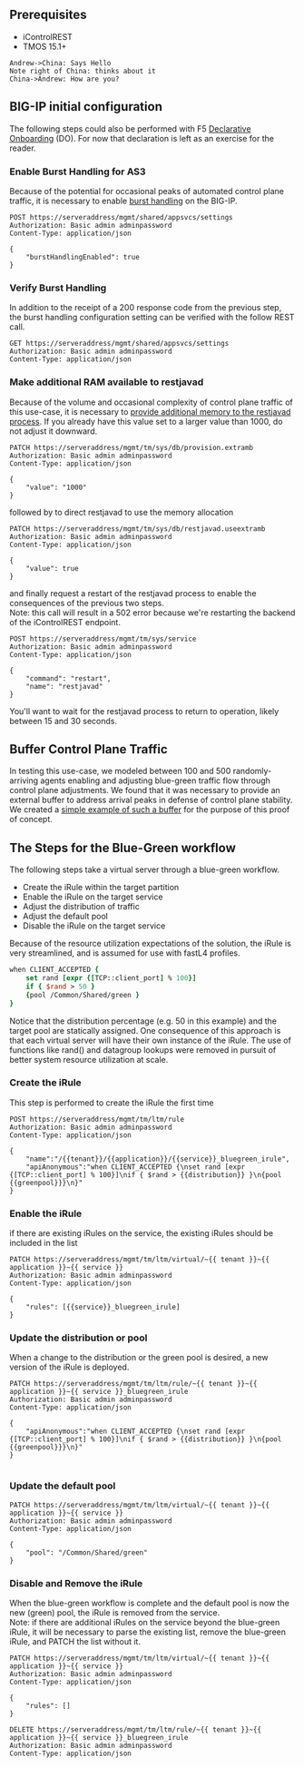 
## Prerequisites
- iControlREST 
- TMOS 15.1+


```sequence {theme="hand"}
Andrew->China: Says Hello
Note right of China: thinks about it
China->Andrew: How are you?
```
## BIG-IP initial configuration
The following steps could also be performed with F5 [Declarative Onboarding](https://clouddocs.f5.com/products/extensions/f5-declarative-onboarding/latest/) (DO). For now that declaration is left as an exercise for the reader.

### Enable Burst Handling for AS3
Because of the potential for occasional peaks of automated control plane traffic, it is necessary to enable [burst handling](https://clouddocs.f5.com/products/extensions/f5-appsvcs-extension/latest/userguide/burst-handling.html) on the BIG-IP. 
```http
POST https://serveraddress/mgmt/shared/appsvcs/settings
Authorization: Basic admin adminpassword 
Content-Type: application/json

{
    "burstHandlingEnabled": true
}
```

### Verify Burst Handling
In addition to the receipt of a 200 response code from the previous step, the burst handling configuration setting can be verified with the follow REST call.
```http
GET https://serveraddress/mgmt/shared/appsvcs/settings
Authorization: Basic admin adminpassword 
Content-Type: application/json

```

### Make additional RAM available to restjavad
Because of the volume and occasional complexity of control plane traffic of this use-case, it is necessary to [provide additional memory to the restjavad process](https://clouddocs.f5.com/products/extensions/f5-appsvcs-extension/latest/userguide/best-practices.html#increase-the-restjavad-memory-allocation). If you already have this value set to a larger value than 1000, do not adjust it downward.
```http
PATCH https://serveraddress/mgmt/tm/sys/db/provision.extramb
Authorization: Basic admin adminpassword 
Content-Type: application/json

{
    "value": "1000"
}
```
followed by to direct restjavad to use the memory allocation  
```http
PATCH https://serveraddress/mgmt/tm/sys/db/restjavad.useextramb
Authorization: Basic admin adminpassword 
Content-Type: application/json

{
    "value": true
}
```
and finally request a restart of the restjavad process to enable the consequences of the previous two steps.  
Note: this call will result in a 502 error because we're restarting the backend of the iControlREST endpoint.
```http
POST https://serveraddress/mgmt/tm/sys/service
Authorization: Basic admin adminpassword 
Content-Type: application/json

{
    "command": "restart",
    "name": "restjavad"
}
```
You'll want to wait for the restjavad process to return to operation, likely between 15 and 30 seconds.

## Buffer Control Plane Traffic
In testing this use-case, we modeled between 100 and 500 randomly-arriving agents enabling and adjusting blue-green traffic flow through control plane adjustments. We found that it was necessary to provide an external buffer to address arrival peaks in defense of control plane stability. We created a [simple example of such a buffer](https://github.com/mjmenger/as3buffer) for the purpose of this proof of concept.

## The Steps for the Blue-Green workflow
The following steps take a virtual server through a blue-green workflow.
- Create the iRule within the target partition
- Enable the iRule on the target service
- Adjust the distribution of traffic
- Adjust the default pool
- Disable the iRule on the target service

Because of the resource utilization expectations of the solution, the iRule is very streamlined, and is assumed for use with fastL4 profiles.
```tcl
when CLIENT_ACCEPTED {
    set rand [expr {[TCP::client_port] % 100}]
    if { $rand > 50 }
    {pool /Common/Shared/green }
}
```
Notice that the distribution percentage (e.g. 50 in this example) and the target pool are statically assigned. One consequence of this approach is that each virtual server will have their own instance of the iRule. The use of functions like rand() and datagroup lookups were removed in pursuit of better system resource utilization at scale.

### Create the iRule
This step is performed to create the iRule the first time
```http
POST https://serveraddress/mgmt/tm/ltm/rule
Authorization: Basic admin adminpassword 
Content-Type: application/json

{
    "name":"/{{tenant}}/{{application}}/{{service}}_bluegreen_irule",
    "apiAnonymous":"when CLIENT_ACCEPTED {\nset rand [expr {[TCP::client_port] % 100}]\nif { $rand > {{distribution}} }\n{pool {{greenpool}}}\n}"
}

```

### Enable the iRule
if there are existing iRules on the service, the existing iRules should be included in the list 
```http
PATCH https://serveraddress/mgmt/tm/ltm/virtual/~{{ tenant }}~{{ application }}~{{ service }}
Authorization: Basic admin adminpassword 
Content-Type: application/json

{
    "rules": [{{service}}_bluegreen_irule]
}
```

### Update the distribution or pool
When a change to the distribution or the green pool is desired, a new version of the iRule is deployed. 
```http
PATCH https://serveraddress/mgmt/tm/ltm/rule/~{{ tenant }}~{{ application }}~{{ service }}_bluegreen_irule
Authorization: Basic admin adminpassword 
Content-Type: application/json

{
    "apiAnonymous":"when CLIENT_ACCEPTED {\nset rand [expr {[TCP::client_port] % 100}]\nif { $rand > {{distribution}} }\n{pool {{greenpool}}}\n}"
}


```

### Update the default pool

```http
PATCH https://serveraddress/mgmt/tm/ltm/virtual/~{{ tenant }}~{{ application }}~{{ service }}
Authorization: Basic admin adminpassword 
Content-Type: application/json

{
    "pool": "/Common/Shared/green"
}
```

### Disable and Remove the iRule
When the blue-green workflow is complete and the default pool is now the new (green) pool, the iRule is removed from the service.  
Note: if there are additional iRules on the service beyond the blue-green iRule, it will be necessary to parse the existing list, remove the blue-green iRule, and PATCH the list without it.
```http
PATCH https://serveraddress/mgmt/tm/ltm/virtual/~{{ tenant }}~{{ application }}~{{ service }}
Authorization: Basic admin adminpassword 
Content-Type: application/json

{
    "rules": []
}
```
 
```http
DELETE https://serveraddress/mgmt/tm/ltm/rule/~{{ tenant }}~{{ application }}~{{ service }}_bluegreen_irule
Authorization: Basic admin adminpassword 
Content-Type: application/json

```
